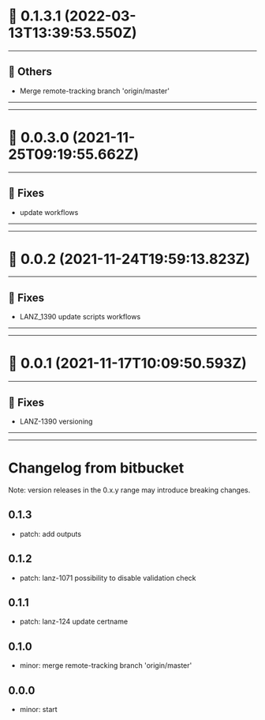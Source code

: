 # :confetti_ball: 0.1.3.1 (2022-03-13T13:39:53.550Z)
- - -
## :newspaper: Others
* Merge remote-tracking branch 'origin/master'
- - -
- - -
# :confetti_ball: 0.0.3.0 (2021-11-25T09:19:55.662Z)
- - -
## :bug: Fixes
* update workflows
- - -
- - -
# :confetti_ball: 0.0.2 (2021-11-24T19:59:13.823Z)
- - -
## :bug: Fixes
* LANZ_1390 update scripts workflows
- - -
- - -
# :confetti_ball: 0.0.1 (2021-11-17T10:09:50.593Z)
- - -
## :bug: Fixes
* LANZ-1390 versioning
- - -
- - -

# Changelog from bitbucket
Note: version releases in the 0.x.y range may introduce breaking changes.

## 0.1.3

- patch:  add outputs

## 0.1.2

- patch: lanz-1071  possibility to disable validation check

## 0.1.1

- patch: lanz-124  update certname

## 0.1.0

- minor: merge remote-tracking branch 'origin/master'

## 0.0.0

- minor: start

